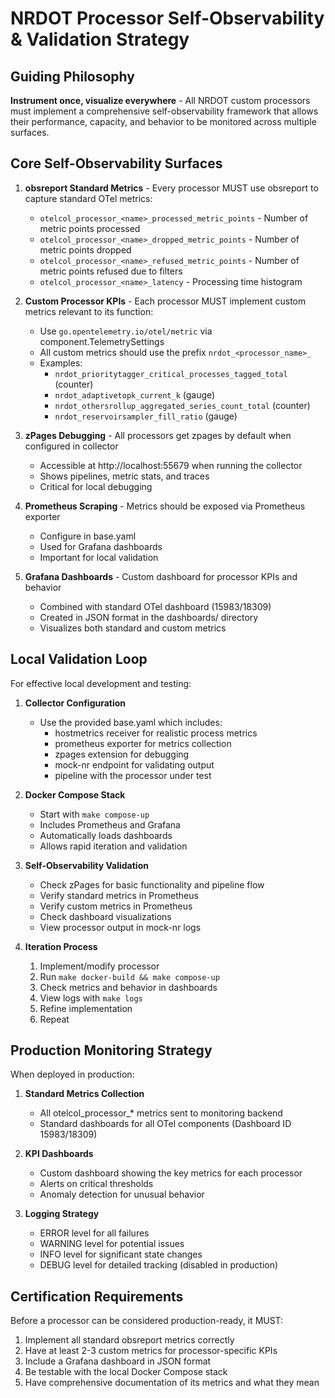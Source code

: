 # NRDOT Processor Self-Observability & Validation Strategy

## Guiding Philosophy

**Instrument once, visualize everywhere** - All NRDOT custom processors must implement a comprehensive self-observability framework that allows their performance, capacity, and behavior to be monitored across multiple surfaces.

## Core Self-Observability Surfaces

1. **obsreport Standard Metrics** - Every processor MUST use obsreport to capture standard OTel metrics:
   - `otelcol_processor_<name>_processed_metric_points` - Number of metric points processed
   - `otelcol_processor_<name>_dropped_metric_points` - Number of metric points dropped
   - `otelcol_processor_<name>_refused_metric_points` - Number of metric points refused due to filters
   - `otelcol_processor_<name>_latency` - Processing time histogram

2. **Custom Processor KPIs** - Each processor MUST implement custom metrics relevant to its function:
   - Use `go.opentelemetry.io/otel/metric` via component.TelemetrySettings
   - All custom metrics should use the prefix `nrdot_<processor_name>_`
   - Examples:
     - `nrdot_prioritytagger_critical_processes_tagged_total` (counter)
     - `nrdot_adaptivetopk_current_k` (gauge)
     - `nrdot_othersrollup_aggregated_series_count_total` (counter)
     - `nrdot_reservoirsampler_fill_ratio` (gauge)

3. **zPages Debugging** - All processors get zpages by default when configured in collector
   - Accessible at http://localhost:55679 when running the collector
   - Shows pipelines, metric stats, and traces
   - Critical for local debugging

4. **Prometheus Scraping** - Metrics should be exposed via Prometheus exporter
   - Configure in base.yaml
   - Used for Grafana dashboards
   - Important for local validation

5. **Grafana Dashboards** - Custom dashboard for processor KPIs and behavior
   - Combined with standard OTel dashboard (15983/18309)
   - Created in JSON format in the dashboards/ directory
   - Visualizes both standard and custom metrics

## Local Validation Loop

For effective local development and testing:

1. **Collector Configuration**
   - Use the provided base.yaml which includes:
     - hostmetrics receiver for realistic process metrics
     - prometheus exporter for metrics collection
     - zpages extension for debugging
     - mock-nr endpoint for validating output
     - pipeline with the processor under test

2. **Docker Compose Stack**
   - Start with `make compose-up`
   - Includes Prometheus and Grafana
   - Automatically loads dashboards
   - Allows rapid iteration and validation

3. **Self-Observability Validation**
   - Check zPages for basic functionality and pipeline flow
   - Verify standard metrics in Prometheus
   - Verify custom metrics in Prometheus
   - Check dashboard visualizations
   - View processor output in mock-nr logs

4. **Iteration Process**
   1. Implement/modify processor
   2. Run `make docker-build && make compose-up`
   3. Check metrics and behavior in dashboards
   4. View logs with `make logs`
   5. Refine implementation
   6. Repeat

## Production Monitoring Strategy

When deployed in production:

1. **Standard Metrics Collection**
   - All otelcol_processor_* metrics sent to monitoring backend
   - Standard dashboards for all OTel components (Dashboard ID 15983/18309)

2. **KPI Dashboards**
   - Custom dashboard showing the key metrics for each processor
   - Alerts on critical thresholds
   - Anomaly detection for unusual behavior

3. **Logging Strategy**
   - ERROR level for all failures
   - WARNING level for potential issues
   - INFO level for significant state changes
   - DEBUG level for detailed tracking (disabled in production)

## Certification Requirements

Before a processor can be considered production-ready, it MUST:

1. Implement all standard obsreport metrics correctly
2. Have at least 2-3 custom metrics for processor-specific KPIs
3. Include a Grafana dashboard in JSON format
4. Be testable with the local Docker Compose stack
5. Have comprehensive documentation of its metrics and what they mean
